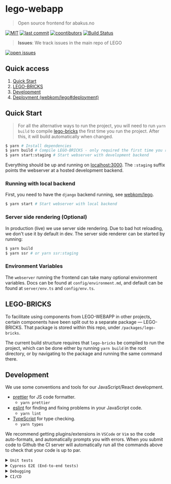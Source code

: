 # lego-webapp

> Open source frontend for abakus.no

[![MIT](https://badgen.net/badge/license/MIT/blue)](https://en.wikipedia.org/wiki/MIT_License) [![last commit](https://badgen.net/github/last-commit/webkom/lego-webapp/)](https://github.com/webkom/lego-webapp/commits/master) [![coontibutors](https://badgen.net/github/contributors/webkom/lego-webapp)](https://github.com/webkom/lego-webapp/graphs/contributors) [![Build Status](https://ci.webkom.dev/api/badges/webkom/lego-webapp/status.svg)](https://ci.webkom.dev/webkom/lego-webapp)

> **Issues**: We track issues in the main repo of LEGO

[![open issues](https://badgen.net/github/open-issues/webkom/lego)](https://github.com/webkom/lego/issues)

## Quick access

1. [Quick Start](#quick-start)
2. [LEGO-BRICKS](#lego-bricks)
3. [Development](#development)
4. [Deployment (webkom/lego#deployment)](https://github.com/webkom/lego#deployment)

## Quick Start

> For all the alternative ways to run the project, you will need to run `yarn build` to compile [lego-bricks](#lego-bricks) the first time you run the project. After this, it will build automatically when changed.

```bash
$ yarn # Install dependencies
$ yarn build # Compile LEGO-BRICKS - only required the first time you run the project
$ yarn start:staging # Start webserver with development backend
```

Everything should be up and running on [localhost:3000](http://localhost:3000). The `:staging` suffix points the webserver at a hosted development backend.

### Running with local backend

First, you need to have the `django` backend running, see [webkom/lego](https://github.com/webkom/lego).

```bash
$ yarn start # Start webserver with local backend
```

### Server side rendering (Optional)

In production (live) we use server side rendering. Due to bad hot reloading, we don't use it by default in dev. The server side renderer can be started by running:

```bash
$ yarn build
$ yarn ssr # or yarn ssr:staging
```

### Environment Variables

The `webserver` running the frontend can take many optional environment variables. Docs can be found at `config/environment.md`, and default can be found at `server/env.ts` and `config/env.ts`.

## LEGO-BRICKS

To facilitate using components from LEGO-WEBAPP in other projects, certain components have been split out to a separate package — LEGO-BRICKS. That package is stored within this repo, under `/packages/lego-bricks`.

The current build structure requires that `lego-bricks` be compiled to run the project, which can be done either by running `yarn build` in the root directory, or by navigating to the package and running the same command there.

## Development

We use some conventions and tools for our JavaScript/React development.

- [prettier](https://github.com/prettier/prettier) for JS code formatter.
  - `yarn prettier`
- [eslint](https://eslint.org/) for finding and fixing problems in your JavaScript code.
  - `yarn lint`
- [TypeScript](https://www.typescriptlang.org) for type checking.
  - `yarn types`

We recommend getting plugins/extensions in `VSCode` or `Vim` so the code auto-formats, and automatically prompts you with errors. When you submit code to Github the CI server will automatically run all the commands above to check that your code is up to par.

<details><summary><code>Unit tests</code></summary>

### Unit tests (jest)

Run all the tests and check for lint errors with the command:

```bash
$ yarn test
```

For development you can run the tests continuously by using:

```bash
$ yarn test:watch
```

A coverage report can be generated by running `yarn test -- --coverage`.

</details>

<details><summary><code>Cypress E2E (End-to-end tests)</code></summary>

### End to end tests (cypress)

In order to run end to end tests, you need to run both lego-webapp and lego.
Lego can be found here: https://github.com/webkom/lego. Lego is assumed to have a clean development database, follow the steps below to achieve that.

#### Backend

```bash
$ cd ../lego
$ docker compose up -d # Start all services that lego depends on
$ python manage.py initialize_development # Initialize and load data sources (postgres)
$ docker compose restart lego_cypress_helper # The cypress helper resets database between every test and might need this restart to function correctly
$ python manage.py runserver
```

> If you already have the backend setup, make sure your database is clean

```bash
python manage.py reset_db
python manage.py migrate
python manage.py load_fixtures
docker compose restart lego_cypress_helper # Make sure the copy is of the clean database
```

#### Frontend

Start up the node server

```bash
$ yarn start
```

And start cypress in another terminal

```bash
$ yarn cypress open
```

**Alternative:** You can also run the node server with server side rendering enabled. This is how the tests are run on CI. To do this, you build and start the server

```bash
$ yarn build
$ yarn ssr
```

And you run cypress headlessly (no visible browser) in another terminal

```bash
yarn cypress run
```

#### STRIPE

In order to run the payment end-2-end tests, a few extra steps are required. First one has to install the stripe cli, log in and then run

```bash
$ stripe listen --forward-to localhost:8000/api/v1/webhooks-stripe/
```

In addition, the backend needs to run with two environment variables.

```bash
$  STRIPE_WEBHOOK_SECRET=<SECRET> STRIPE_TEST_KEY=<SECRET> python manage.py runserver
```

The webhook is obtained when running the stripe command above, while the test key can be obtained from the stripe dashboard.

To run the payment tests successfully you also need to run a websocket-server to receive updates when the backend handles payments.

```bash
$ daphne lego.asgi:application -b 0.0.0.0 -p 8001
```

Lastly, one has to run the frontend without captcha:

```bash
$ SKIP_CAPTCHA=TRUE yarn start
```

</details>

<details><summary><code>Debugging</code></summary>

### Debugging

To debug chunk size (size of the javascript sent to the browser), run

```bash
$ BUNDLE_ANALYZER=true yarn build
```

</details>

<details><summary><code>CI/CD</code></summary>

### CI/CD

We use [drone](https://drone.io) as our CI/CD system. The server runs at https://ci.webkom.dev. This
repo is public, so anyone can see the status at https://ci.webkom.dev/webkom/lego-webapp.

Since the repo is public and we use a lot of secrets in the pipeline, we require the pipeline to be
verified with a signature from drone. To obtain this, use the [cli](https://docs.drone.io/cli):

```sh
drone sign webkom/lego-webapp
```

You need to login to retrieve the signature. Get the login data from your [user
settings](https://ci.webkom.dev/account).

</details>
